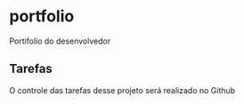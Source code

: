 # portfolio

Portifolio do desenvolvedor

## Tarefas

O controle das tarefas desse projeto será realizado no Github